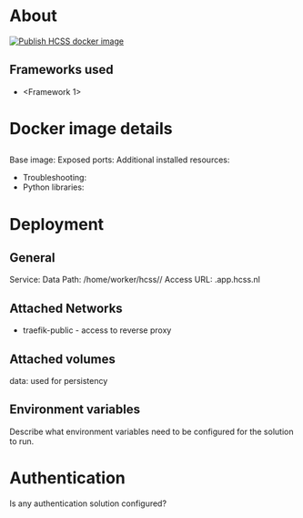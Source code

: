 # About <solution name>
[![Publish HCSS <solution name> docker image](https://github.com/HCSS-Data-Lab/<gitname>/actions/workflows/action.yml/badge.svg?branch=<main>)](https://github.com/HCSS-Data-Lab/<gitname>/actions/workflows/action.yml)

## Frameworks used
- <Framework 1>

# Docker image details
## <solution name>
Base image:
Exposed ports:
Additional installed resources:
- Troubleshooting:
- Python libraries:

# Deployment
## General
Service: <solution name>
Data Path: /home/worker/hcss/<solution name>/
Access URL: <solution name>.app.hcss.nl

## Attached Networks
- traefik-public - access to reverse proxy

## Attached volumes
<solution name>data: used for persistency

## Environment variables
Describe what environment variables need to be configured for the solution to run.

# Authentication
Is any authentication solution configured?
